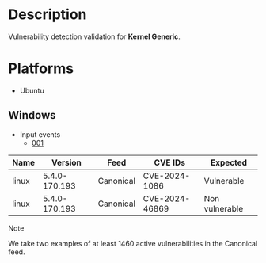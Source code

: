 # Description

Vulnerability detection validation for **Kernel Generic**.

# Platforms

- Ubuntu

## Windows

- Input events
  - [001](input_001.json)

| Name  | Version       | Feed      | CVE IDs        | Expected       |
| ----- | ------------- | --------- | -------------- | -------------- |
| linux | 5.4.0-170.193 | Canonical | CVE-2024-1086  | Vulnerable     |
| linux | 5.4.0-170.193 | Canonical | CVE-2024-46869 | Non vulnerable |

> [!NOTE]
> We take two examples of at least 1460 active vulnerabilities in the Canonical feed.
